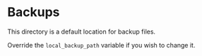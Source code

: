 # Backups

This directory is a default location for backup files.

Override the `local_backup_path` variable if you wish to change it.
